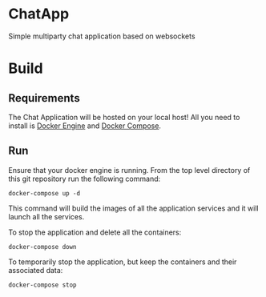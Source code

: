 # ChatApp
Simple multiparty chat application based on websockets

# Build

## Requirements

The Chat Application will be hosted on your local host! All you need to install is [Docker Engine](https://docs.docker.com/engine/install/) and [Docker Compose](https://docs.docker.com/compose/install/).

## Run

Ensure that your docker engine is running. From the top level directory of this git repository run the following command:

``` 
docker-compose up -d
```

This command will build the images of all the application services and it will launch all the services.

To stop the application and delete all the containers:
```
docker-compose down
```

To temporarily stop the application, but keep the containers and their associated data:
```
docker-compose stop
```
